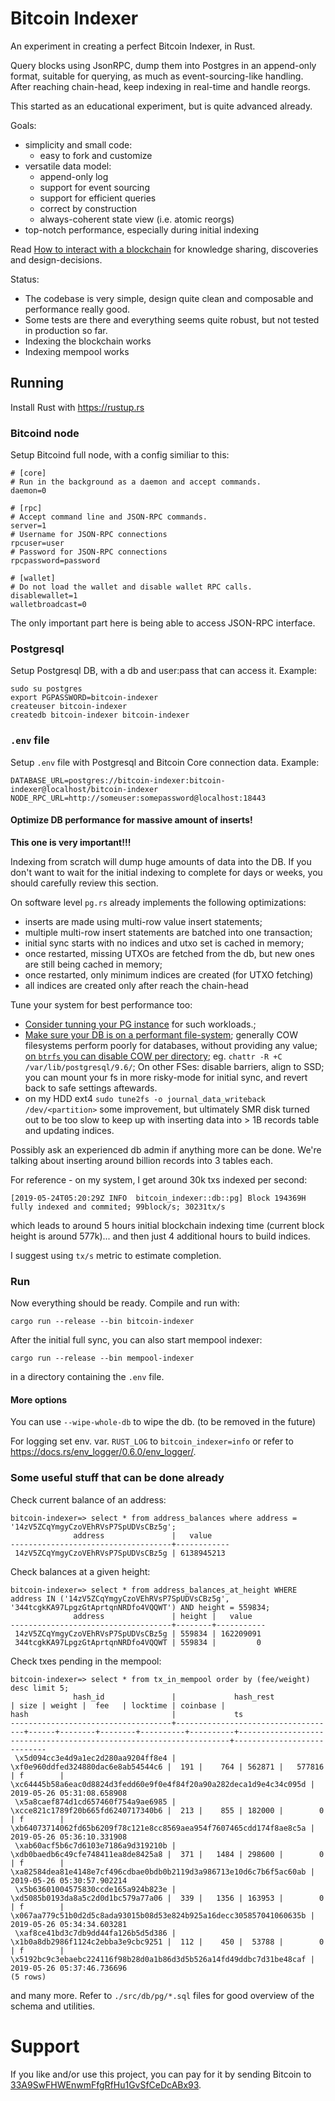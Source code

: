 # Bitcoin Indexer

An experiment in creating a perfect Bitcoin Indexer, in Rust.

Query blocks using JsonRPC, dump them into Postgres in an append-only format,
suitable for querying, as much as event-sourcing-like handling. After reaching
chain-head, keep indexing in real-time and handle reorgs.

This started as an educational experiment, but is quite advanced already.

Goals:

* simplicity and small code:
    * easy to fork and customize
* versatile data model:
    * append-only log
    * support for event sourcing
    * support for efficient queries
    * correct by construction
    * always-coherent state view (i.e. atomic reorgs)
* top-notch performance, especially during initial indexing

Read [How to interact with a blockchain](https://dpc.pw/rust-bitcoin-indexer-how-to-interact-with-a-blockchain) for knowledge sharing, discoveries and design-decisions.

Status:

* The codebase is very simple, design quite clean and composable and performance really good.
* Some tests are there and everything seems quite robust, but not tested in production so far. 
* Indexing the blockchain works
* Indexing mempool works

## Running

Install Rust with https://rustup.rs


### Bitcoind node

Setup Bitcoind full node, with a config similiar to this:

```
# [core]
# Run in the background as a daemon and accept commands.
daemon=0

# [rpc]
# Accept command line and JSON-RPC commands.
server=1
# Username for JSON-RPC connections
rpcuser=user
# Password for JSON-RPC connections
rpcpassword=password

# [wallet]
# Do not load the wallet and disable wallet RPC calls.
disablewallet=1
walletbroadcast=0
```

The only important part here is being able to access JSON-RPC interface.

### Postgresql

Setup Postgresql DB, with a db and user:pass that can access it. Example:

```
sudo su postgres
export PGPASSWORD=bitcoin-indexer
createuser bitcoin-indexer
createdb bitcoin-indexer bitcoin-indexer
```

### `.env` file

Setup `.env` file with Postgresql and Bitcoin Core connection data. Example:

```
DATABASE_URL=postgres://bitcoin-indexer:bitcoin-indexer@localhost/bitcoin-indexer
NODE_RPC_URL=http://someuser:somepassword@localhost:18443
```

#### Optimize DB performance for massive amount of inserts!

**This one is very important!!!**

Indexing from scratch will dump huge amounts of data into the DB.
If you don't want to wait for the initial indexing to complete for days or weeks,
you should carefully review this section.

On software level `pg.rs` already implements the following optimizations:

* inserts are made using multi-row value insert statements;
* multiple multi-row insert statements are batched into one transaction;
* initial sync starts with no indices and utxo set is cached in memory;
* once restarted, missing UTXOs are fetched from the db, but new ones
  are still being cached in memory;
* once restarted, only minimum indices are created (for UTXO fetching)
* all indices are created only after reach the chain-head

Tune your system for best performance too:

* [Consider tunning your PG instance][tune-psql] for such workloads.;
* [Make sure your DB is on a performant file-system][perf-fs]; generally COW filesystems perform poorly
  for databases, without providing any value; [on `btrfs` you can disable COW per directory][chattr];
  eg. `chattr -R +C /var/lib/postgresql/9.6/`; On other FSes: disable barriers, align to SSD; you can
  mount your fs in more risky-mode for initial sync, and revert back to safe settings
  aftewards.
* on my HDD ext4 `sudo tune2fs -o journal_data_writeback  /dev/<partition>` some improvement, but ultimately
  SMR disk turned out to be too slow to keep up with inserting data into > 1B records table and updating
  indices.

[perf-fs]: https://www.slideshare.net/fuzzycz/postgresql-on-ext4-xfs-btrfs-and-zfs
[tune-psql]: https://stackoverflow.com/questions/12206600/how-to-speed-up-insertion-performance-in-postgresql
[chattr]: https://www.kossboss.com/btrfs-disabling-cow-on-a-file-or-directory-nodatacow/

Possibly ask an experienced db admin if anything more can be done. We're talking
about inserting around billion records into 3 tables each.

For reference -  on my system, I get around 30k txs indexed per second:

```
[2019-05-24T05:20:29Z INFO  bitcoin_indexer::db::pg] Block 194369H fully indexed and commited; 99block/s; 30231tx/s
```

which leads to around 5 hours initial blockchain indexing time (current block height is around 577k)...
and then just 4 additional hours to build indices.

I suggest using `tx/s` metric to estimate completion.

### Run

Now everything should be ready. Compile and run with:

```
cargo run --release --bin bitcoin-indexer
```

After the initial full sync, you can also start mempool indexer:

```
cargo run --release --bin mempool-indexer
```

in a directory containing the `.env` file.

#### More options

You can use `--wipe-whole-db` to wipe the db. (to be removed in the future)

For logging set env. var. `RUST_LOG` to `bitcoin_indexer=info` or refer to https://docs.rs/env_logger/0.6.0/env_logger/.


### Some useful stuff that can be done already

Check current balance of an address:

```
bitcoin-indexer=> select * from address_balances where address = '14zV5ZCqYmgyCzoVEhRVsP7SpUDVsCBz5g';                                                                                                                                          
              address               |   value
------------------------------------+------------
 14zV5ZCqYmgyCzoVEhRVsP7SpUDVsCBz5g | 6138945213
```

Check balances at a given height:

```
bitcoin-indexer=> select * from address_balances_at_height WHERE address IN ('14zV5ZCqYmgyCzoVEhRVsP7SpUDVsCBz5g', '344tcgkKA97LpgzGtAprtqnNRDfo4VQQWT') AND height = 559834;
              address               | height |   value   
------------------------------------+--------+-----------
 14zV5ZCqYmgyCzoVEhRVsP7SpUDVsCBz5g | 559834 | 162209091
 344tcgkKA97LpgzGtAprtqnNRDfo4VQQWT | 559834 |         0
```

Check txes pending in the mempool:

```
bitcoin-indexer=> select * from tx_in_mempool order by (fee/weight) desc limit 5;
              hash_id               |             hash_rest              | size | weight |  fee   | locktime | coinbase |                                hash                                |             ts
------------------------------------+------------------------------------+------+--------+--------+----------+----------+--------------------------------------------------------------------+----------------------------
 \x5d094cc3e4d9a1ec2d280aa9204ff8e4 | \xf0e960ddfed324880dac6e8ab54544c6 |  191 |    764 | 562871 |   577816 | f        | \xc64445b58a6eac0d8824d3fedd60e9f0e4f84f20a90a282deca1d9e4c34c095d | 2019-05-26 05:31:08.658908
 \x5a8caef874d1cd657460f754a9ae6985 | \xcce821c1789f20b665fd6240717340b6 |  213 |    855 | 182000 |        0 | f        | \xb64073714062fd65b6209f78c121e8cc8569aea954f7607465cdd174f8ae8c5a | 2019-05-26 05:36:10.331908
 \xab60acf5b6c7d6103e7186a9d319210b | \xdb0baedb6c49cfe748411ea8de8425a8 |  371 |   1484 | 298600 |        0 | f        | \xa82584dea81e4148e7cf496cdbae0bdb0b2119d3a986713e10d6c7b6f5ac60ab | 2019-05-26 05:30:57.902214
 \x5b63601004575830ccde165a924b823e | \xd5085b0193da8a5c2d0d1bc579a77a06 |  339 |   1356 | 163953 |        0 | f        | \x067aa779c51b0d2d5c8ada93015b08d53e824b925a16decc305857041060635b | 2019-05-26 05:34:34.603281
 \xaf8ce41bd3c7db9dd44fa126b5d5d386 | \x1b0a8db2986f1124c2ebba3e9cbc9251 |  112 |    450 |  53788 |        0 | f        | \x5192bc9c3ebaebc224116f98b28d0a1b86d3d5b526a14fd49ddbc7d31be48caf | 2019-05-26 05:37:46.736696
(5 rows)
```

and many more. Refer to `./src/db/pg/*.sql` files for good overview of the schema and utilities.

# Support

If you like and/or use this project, you can pay for it by sending Bitcoin to
[33A9SwFHWEnwmFfgRfHu1GvSfCeDcABx93](bitcoin:33A9SwFHWEnwmFfgRfHu1GvSfCeDcABx93).

